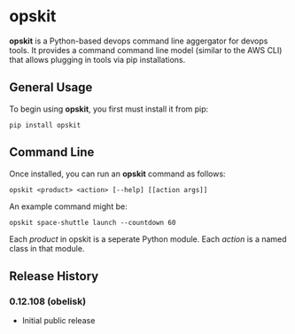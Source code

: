 # opskit

**opskit** is a Python-based devops command line aggergator for devops tools.  It provides a command command line model (similar to the AWS CLI) that allows plugging in tools via pip installations.

## General Usage

To begin using **opskit**, you first must install it from pip:

```
pip install opskit
```

## Command Line

Once installed, you can run an **opskit** command as follows:

```
opskit <product> <action> [--help] [[action args]]
```

An example command might be:

```
opskit space-shuttle launch --countdown 60 
```

Each *product* in opskit is a seperate Python module.  Each *action* is a named class in that module.

## Release History

### 0.12.108 (obelisk)

* Initial public release

